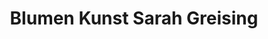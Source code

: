 ---
title: "Blumen Kunst Sarah Greising"
url: /wangen-im-allgaeu/blumen-kunst-sarah-greising/
shop: Blumen
---